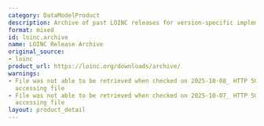 ```yaml
---
category: DataModelProduct
description: Archive of past LOINC releases for version-specific implementations
format: mixed
id: loinc.archive
name: LOINC Release Archive
original_source:
- loinc
product_url: https://loinc.org/downloads/archive/
warnings:
- File was not able to be retrieved when checked on 2025-10-08_ HTTP 503 error when
  accessing file
- File was not able to be retrieved when checked on 2025-10-07_ HTTP 503 error when
  accessing file
layout: product_detail
---
```

